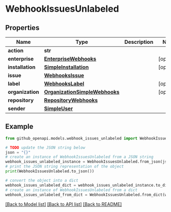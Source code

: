 # WebhookIssuesUnlabeled


## Properties

Name | Type | Description | Notes
------------ | ------------- | ------------- | -------------
**action** | **str** |  | 
**enterprise** | [**EnterpriseWebhooks**](EnterpriseWebhooks.md) |  | [optional] 
**installation** | [**SimpleInstallation**](SimpleInstallation.md) |  | [optional] 
**issue** | [**WebhooksIssue**](WebhooksIssue.md) |  | 
**label** | [**WebhooksLabel**](WebhooksLabel.md) |  | [optional] 
**organization** | [**OrganizationSimpleWebhooks**](OrganizationSimpleWebhooks.md) |  | [optional] 
**repository** | [**RepositoryWebhooks**](RepositoryWebhooks.md) |  | 
**sender** | [**SimpleUser**](SimpleUser.md) |  | 

## Example

```python
from github_openapi.models.webhook_issues_unlabeled import WebhookIssuesUnlabeled

# TODO update the JSON string below
json = "{}"
# create an instance of WebhookIssuesUnlabeled from a JSON string
webhook_issues_unlabeled_instance = WebhookIssuesUnlabeled.from_json(json)
# print the JSON string representation of the object
print(WebhookIssuesUnlabeled.to_json())

# convert the object into a dict
webhook_issues_unlabeled_dict = webhook_issues_unlabeled_instance.to_dict()
# create an instance of WebhookIssuesUnlabeled from a dict
webhook_issues_unlabeled_from_dict = WebhookIssuesUnlabeled.from_dict(webhook_issues_unlabeled_dict)
```
[[Back to Model list]](../README.md#documentation-for-models) [[Back to API list]](../README.md#documentation-for-api-endpoints) [[Back to README]](../README.md)


